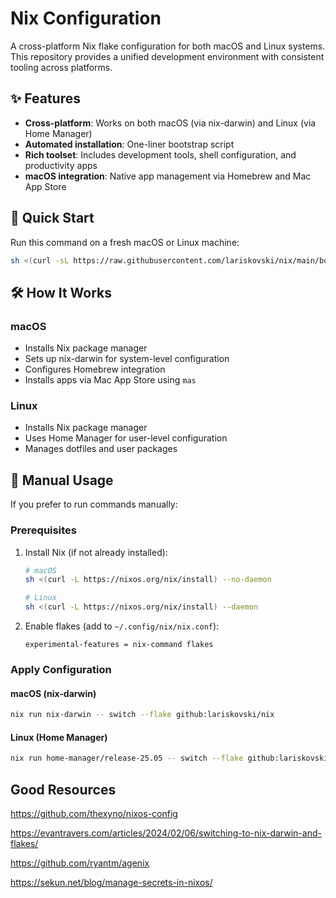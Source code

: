 # Nix Configuration

A cross-platform Nix flake configuration for both macOS and Linux systems. This repository provides a unified development environment with consistent tooling across platforms.

## ✨ Features

- **Cross-platform**: Works on both macOS (via nix-darwin) and Linux (via Home Manager)
- **Automated installation**: One-liner bootstrap script
- **Rich toolset**: Includes development tools, shell configuration, and productivity apps
- **macOS integration**: Native app management via Homebrew and Mac App Store

## 🚀 Quick Start

Run this command on a fresh macOS or Linux machine:

```bash
sh <(curl -sL https://raw.githubusercontent.com/lariskovski/nix/main/bootstrap.sh)
```

## 🛠️ How It Works

### macOS
- Installs Nix package manager
- Sets up nix-darwin for system-level configuration
- Configures Homebrew integration
- Installs apps via Mac App Store using `mas`

### Linux
- Installs Nix package manager
- Uses Home Manager for user-level configuration
- Manages dotfiles and user packages

## 🔧 Manual Usage

If you prefer to run commands manually:

### Prerequisites
1. Install Nix (if not already installed):
   ```bash
   # macOS
   sh <(curl -L https://nixos.org/nix/install) --no-daemon
   
   # Linux
   sh <(curl -L https://nixos.org/nix/install) --daemon
   ```

2. Enable flakes (add to `~/.config/nix/nix.conf`):
   ```
   experimental-features = nix-command flakes
   ```

### Apply Configuration

#### macOS (nix-darwin)
```bash
nix run nix-darwin -- switch --flake github:lariskovski/nix
```

#### Linux (Home Manager)
```bash
nix run home-manager/release-25.05 -- switch --flake github:lariskovski/nix#homeConfigurations.larissa
```

## Good Resources

https://github.com/thexyno/nixos-config

https://evantravers.com/articles/2024/02/06/switching-to-nix-darwin-and-flakes/

https://github.com/ryantm/agenix

https://sekun.net/blog/manage-secrets-in-nixos/

